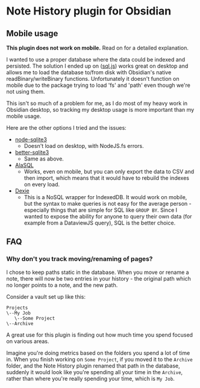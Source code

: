 # Note History plugin for Obsidian

## Mobile usage

**This plugin does not work on mobile.** Read on for a detailed explanation.

I wanted to use a proper database where the data could be indexed and persisted. The solution I ended up on ([sql.js](https://sql.js.org/)) works great on desktop and allows me to load the database to/from disk with Obsidian's native readBinary/writeBinary functions. Unfortunately it doesn't function on mobile due to the package trying to load 'fs' and 'path' even though we're not using them.

This isn't so much of a problem for me, as I do most of my heavy work in Obsidian desktop, so tracking my desktop usage is more important than my mobile usage.

Here are the other options I tried and the issues:

- [node-sqlite3](https://www.npmjs.com/package/sqlite3)
  - Doesn't load on desktop, with NodeJS.fs errors.
- [better-sqlite3](https://www.npmjs.com/package/better-sqlite3)
  - Same as above.
- [AlaSQL](https://github.com/AlaSQL/alasql)
  - Works, even on mobile, but you can only export the data to CSV and then import, which means  that it would have to rebuild the indexes on every load.
- [Dexie](https://dexie.org/)
  - This is a NoSQL wrapper for IndexedDB. It would work on mobile, but the syntax to make queries is not easy for the average person - especially things that are simple for SQL like `GROUP BY`. Since I wanted to expose the ability for anyone to query their own data (for example from a DataviewJS query), SQL is the better choice.

## FAQ

### Why don't you track moving/renaming of pages?

I chose to keep paths static in the database. When you move or rename a note, there will now be two entries in your history - the original path which no longer points to a note, and the new path.

Consider a vault set up like this:

```
Projects
\--My Job
   \--Some Project
\--Archive
```

A great use for this plugin is finding out how much time you spend focused on various areas.

Imagine you're doing metrics based on the folders you spend a lot of time in. When you finish working on `Some Project`, if you moved it to the `Archive` folder, and the Note History plugin renamed that path in the database, suddenly it would look like you're spending all your time in the `Archive`, rather than where you're really spending your time, which is `My Job`.
